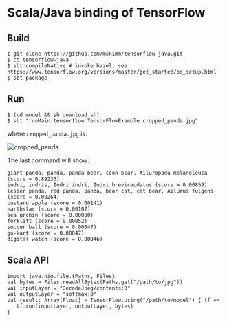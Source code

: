 # Scala/Java binding of TensorFlow 

## Build

    $ git clone https://github.com/mskimm/tensorflow-java.git
    $ cd tensorflow-java
    $ sbt compileNative # invoke bazel, see https://www.tensorflow.org/versions/master/get_started/os_setup.html
    $ sbt package
    
## Run

    $ (cd model && sh download.sh)
    $ sbt "runMain tensorflow.TensorFlowExample cropped_panda.jpg"
  
where `cropped_panda.jpg` is:

![cropped_panda](https://raw.githubusercontent.com/mskimm/tensorflow-java/master/cropped_panda.jpg)

The last command will show:

    giant panda, panda, panda bear, coon bear, Ailuropoda melanoleuca (score = 0.89233)
    indri, indris, Indri indri, Indri brevicaudatus (score = 0.00859)
    lesser panda, red panda, panda, bear cat, cat bear, Ailurus fulgens (score = 0.00264)
    custard apple (score = 0.00141)
    earthstar (score = 0.00107)
    sea urchin (score = 0.00080)
    forklift (score = 0.00052)
    soccer ball (score = 0.00047)
    go-kart (score = 0.00047)
    digital watch (score = 0.00046)

## Scala API 

    import java.nio.file.{Paths, Files}
    val bytes = Files.readAllBytes(Paths.get("/path/to/jpg"))
    val inputLayer = "DecodeJpeg/contents:0"
    val outputLayer = "softmax:0"
    val result: Array[Float] = TensorFlow.using("/path/to/model") { tf =>
       tf.run(inputLayer, outputLayer, bytes)
    }
